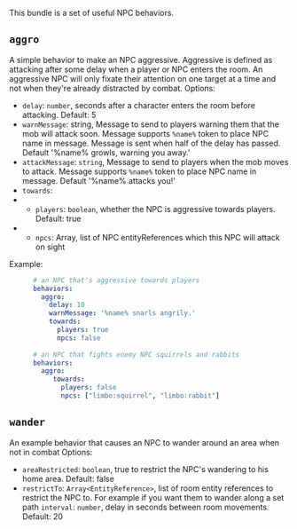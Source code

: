 This bundle is a set of useful NPC behaviors.

## `aggro`

A simple behavior to make an NPC aggressive. Aggressive is defined as attacking after some delay
when a player or NPC enters the room. An aggressive NPC will only fixate their attention on one
target at a time and not when they're already distracted by combat.
Options:

* `delay`: `number`, seconds after a character enters the room before attacking. Default: 5
* `warnMessage`: string, Message to send to players warning them that the mob will attack soon.  Message supports `%name%`
  token to place NPC name in message. Message is sent when half of the delay has passed.  Default '%name% growls,
warning you away.'
* `attackMessage`: `string`, Message to send to players when the mob moves to attack.  Message supports `%name%` token
  to place NPC name in message.  Default '%name% attacks you!'
* `towards`:
* * `players`: `boolean`, whether the NPC is aggressive towards players. Default: true
* * `npcs`: Array<EntityReference>, list of NPC entityReferences which this NPC will attack on sight
 
Example:

```yaml 
      # an NPC that's aggressive towards players
      behaviors:
        aggro:
          delay: 10
          warnMessage: '%name% snarls angrily.'
          towards:
            players: true
            npcs: false
 
      # an NPC that fights enemy NPC squirrels and rabbits
      behaviors:
        aggro:
           towards:
             players: false
             npcs: ["limbo:squirrel", "limbo:rabbit"]
```

## `wander`

An example behavior that causes an NPC to wander around an area when not in combat
Options:

* `areaRestricted`: `boolean`, true to restrict the NPC's wandering to his home area. Default: false
* `restrictTo`: `Array<EntityReference>`, list of room entity references to restrict the NPC to. For example if you want
  them to wander along a set path
  `interval`: `number`, delay in seconds between room movements. Default: 20
